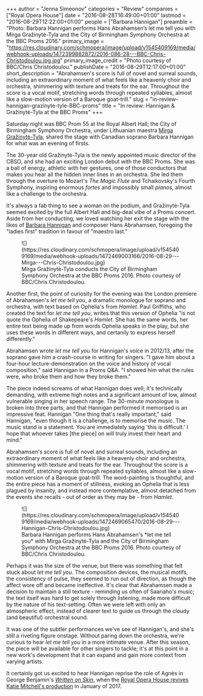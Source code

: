 +++
author = "Jenna Simeonov"
categories = "Review"
companies = ["Royal Opera House"]
date = "2016-08-28T16:49:00+01:00"
lastmod = "2016-08-29T12:22:00+01:00"
people = ["Barbara Hannigan"]
preamble = "Photo: Barbara Hannigan performs Hans Abrahamsen’s let me tell you with Mirga Gražinytė-Tyla and the City of Birmingham Symphony Orchestra at the BBC Proms 2016."
primary_image = "https://res.cloudinary.com/schmopera/image/upload/v1545409169/media/webhook-uploads/1472399882872/2016-086-28---BBC-Chris-Christodoulou.jpg.jpg"
primary_image_credit = "Photo courtesy of BBC/Chris Christodoulou."
publishDate = "2016-08-29T12:17:00+01:00"
short_description = "Abrahamsen&#039;s score is full of novel and surreal sounds, including an extraordinary moment of what feels like a heavenly choir and orchestra, shimmering with texture and treats for the ear. Throughout the score is a vocal motif, stretching words through repeated syllables, almost like a slow-motion version of a Baroque goat-trill."
slug = "in-review-hannigan-grazinyte-tyle-BBC-proms"
title = "In review: Hannigan &amp; Gražinytė-Tyla at the BBC Proms"
+++

Saturday night was BBC Prom 55 at the Royal Albert Hall; the City of Birmingham Symphony Orchestra, under Lithuanian maestra [Mirga Gražinytė-Tyla](http://www.classicfm.com/artists/mirga-grazinyte-tyla/news/cbso-new-conductor-music-director/#9utRVBAuFB2coXl1.97), shared the stage with Canadian soprano Barbara Hannigan for what was an evening of firsts.

The 30-year old Gražinytė-Tyla is the newly appointed music director of the CBSO, and she had an exciting London debut with the BBC Proms. She was a ball of energy, athletic with her gestures, one of those conductors that makes you hear all the hidden inner lines in an orchestra. She led them through the overture to Mozart's *The Magic Flute* and Tchaikovsky's Fourth Symphony, inspiring enormous *fortes* and impossibly small *pianos*, almost like a challenge to the orchestra.

It's always a fab thing to see a woman on the podium, and Gražinytė-Tyla seemed excited by the full Albert Hall and big-deal vibe of a Proms concert. Aside from her conducting, we loved watching her exit the stage with the likes of [Barbara Hannigan](/scene/people/barbara-hannigan/) and composer Hans Abrahamsen, foregoing the "ladies first" tradition in favour of "maestro last."

<figure data-type="image">
![](https://res.cloudinary.com/schmopera/image/upload/v1545409169/media/webhook-uploads/1472469003166/2016-08-29---Mirga---Chris-Christodoulou.jpg)<figcaption>Mirga Gražinytė-Tyla conducts the City of Birmingham Symphony Orchestra at the BBC Proms 2016. Photo courtesy of BBC/Chris Christodoulou.</figcaption>
</figure>

Another first, the point of curiosity for the evening was the London premiere of Abrahamsen's *let me tell you*, a dramatic monologue for soprano and orchestra, with text based on Ophelia's from *Hamlet*. Paul Griffiths, who created the text for *let me tell you*, writes that this version of Ophelia "is not quote the Ophelia of Shakepeare's *Hamlet*. She has the same words, her entire text being made up from words Ophelia speaks in the play, but she uses these words in different ways, and certanily to express herself differently."

Abrahamsen wrote *let me tell you* for Hannigan's voice in 2012/13, after the soprano gave him a crash-course in writing for singers. "I gave him about a four-hour lecture-demonstration on the voice and history of vocal composition," said Hannigan in a Proms Q&A. "I showed him what the rules were, who broke them and how they broke them." 

The piece indeed screams of what Hannigan does well; it's technically demanding, with extreme high notes and a significant amount of low, almost vulnerable singing in her speech range. The 30-minute monologue is broken into three parts, and that Hannigan performed it memorised is an impressive feat. Hannigan  "One thing that's really important," said Hannigan, "even though it is a challenge, is to memorise the music. The music stand is a statement. You are immediately saying 'this is difficult.' I hope that whoever takes [the piece] on will truly invest their heart and mind."

Abrahamsen's score is full of novel and surreal sounds, including an extraordinary moment of what feels like a heavenly choir and orchestra, shimmering with texture and treats for the ear. Throughout the score is a vocal motif, stretching words through repeated syllables, almost like a slow-motion version of a Baroque goat-trill. The word-painting is thoughtful, and the entire piece has a moment of stillness, evoking an Ophelia that is less plagued by insanity, and instead more contemplative, almost detached from the events she recalls - out of order as they may be - from *Hamlet*.

<figure data-type="image">
![](https://res.cloudinary.com/schmopera/image/upload/v1545409169/media/webhook-uploads/1472469065470/2016-08-29---Hannigan-Chris-Christodoulou.jpg)<figcaption>Barbara Hannigan performs Hans Abrahamsen's *let me tell you* with Mirga Gražinytė-Tyla and the City of Birmingham Symphony Orchestra at the BBC Proms 2016. Photo courtesy of BBC/Chris Christodoulou.</figcaption>
</figure>

Perhaps it was the size of the venue, but there was something that felt stuck about *let me tell you*. The composition devices, the musical motifs, the consistency of pulse, they seemed to run out of direction, as though the affect wore off and became ineffective. It's clear that Abrahamsen made a decision to maintain a still texture - reminding us often of Saariaho's music; the text itself was hard to get solely through listening, made more difficult by the nature of his text-setting. Often we were left with only an atmospheric effect, instead of clearer text to guide us through the cloudy (and beautiful) orchestral sound.

It was one of the subtler performances we've see of Hannigan's, and she's still a riveting figure onstage. Without paring down the orchestra, we're curious to hear *let me tell you* in a more intimate venue. After this season, the piece will be available for other singers to tackle; it's at this point in a new work's development that it can expand and gain more context from varying artists.

It certainly got us excited to hear Hannigan reprise the role of Agnès in George Benjamin's [*Written on Skin*](/still-stunning-written-on-skin/), when the [Royal Opera House revives Katie Mitchell's production](http://www.roh.org.uk/productions/written-on-skin-by-katie-mitchell) in January of 2017.
